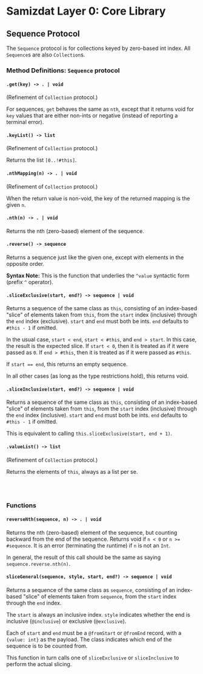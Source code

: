 Samizdat Layer 0: Core Library
==============================

Sequence Protocol
-----------------

The `Sequence` protocol is for collections keyed by zero-based int index.
All `Sequence`s are also `Collection`s.


### Method Definitions: `Sequence` protocol

#### `.get(key) -> . | void`

(Refinement of `Collection` protocol.)

For sequences, `get` behaves the same as `nth`, except that it returns
void for `key` values that are either non-ints or negative (instead of
reporting a terminal error).

#### `.keyList() -> list`

(Refinement of `Collection` protocol.)

Returns the list `[0..!#this]`.

#### `.nthMapping(n) -> . | void`

(Refinement of `Collection` protocol.)

When the return value is non-void, the key of the returned mapping is the
given `n`.

#### `.nth(n) -> . | void`

Returns the nth (zero-based) element of the sequence.

#### `.reverse() -> sequence`

Returns a sequence just like the given one, except with elements in
the opposite order.

**Syntax Note:** This is the function that underlies the `^value`
syntactic form (prefix `^` operator).

#### `.sliceExclusive(start, end?) -> sequence | void`

Returns a sequence of the same class as `this`, consisting of an
index-based "slice" of elements taken from `this`, from the `start`
index (inclusive) through the `end` index (exclusive). `start` and `end`
must both be ints. `end` defaults to `#this - 1` if omitted.

In the usual case, `start < end`, `start < #this`, and `end > start`.
In this case, the result is the expected slice. If `start < 0`, then it is
treated as if it were passed as `0`. If `end > #this`, then it is
treated as if it were passed as `#this`.

If `start == end`, this returns an empty sequence.

In all other cases (as long as the type restrictions hold), this returns void.

#### `.sliceInclusive(start, end?) -> sequence | void`

Returns a sequence of the same class as `this`, consisting of an
index-based "slice" of elements taken from `this`, from the `start`
index (inclusive) through the `end` index (inclusive). `start` and `end`
must both be ints. `end` defaults to `#this - 1` if omitted.

This is equivalent to calling `this.sliceExclusive(start, end + 1)`.

#### `.valueList() -> list`

(Refinement of `Collection` protocol.)

Returns the elements of `this`, always as a list per se.


<br><br>
### Functions

#### `reverseNth(sequence, n) -> . | void`

Returns the nth (zero-based) element of the sequence, but counting backward
from the end of the sequence. Returns void if `n < 0` or `n >= #sequence`.
It is an error (terminating the runtime) if `n` is not an `Int`.

In general, the result of this call should be the same as saying
`sequence.reverse.nth(n)`.

#### `sliceGeneral(sequence, style, start, end?) -> sequence | void`

Returns a sequence of the same class as `sequence`, consisting of an
index-based "slice" of elements taken from `sequence`, from the `start`
index through the `end` index.

The `start` is always an inclusive index. `style` indicates whether the
end is inclusive (`@inclusive`) or exclusive (`@exclusive`).

Each of `start` and `end` must be a `@fromStart` or `@fromEnd` record, with
a `{value: int}` as the payload. The class indicates which end of the
sequence is to be counted from.

This function in turn calls one of `sliceExclusive` or `sliceInclusive` to
perform the actual slicing.
